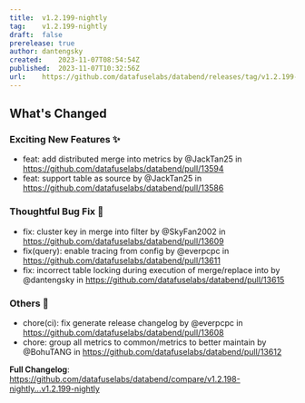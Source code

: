 ```yaml
---
title:	v1.2.199-nightly
tag:	v1.2.199-nightly
draft:	false
prerelease:	true
author:	dantengsky
created:	2023-11-07T08:54:54Z
published:	2023-11-07T10:32:56Z
url:	https://github.com/datafuselabs/databend/releases/tag/v1.2.199-nightly
---
```

<!-- Release notes generated using configuration in .github/release.yml at main -->

## What's Changed
### Exciting New Features ✨
* feat: add distributed merge into metrics by @JackTan25 in https://github.com/datafuselabs/databend/pull/13594
* feat: support table as source by @JackTan25 in https://github.com/datafuselabs/databend/pull/13586
### Thoughtful Bug Fix 🔧
* fix: cluster key in merge into filter by @SkyFan2002 in https://github.com/datafuselabs/databend/pull/13609
* fix(query): enable tracing from config by @everpcpc in https://github.com/datafuselabs/databend/pull/13611
* fix: incorrect table locking during execution of merge/replace into by @dantengsky in https://github.com/datafuselabs/databend/pull/13615
### Others 📒
* chore(ci): fix generate release changelog by @everpcpc in https://github.com/datafuselabs/databend/pull/13608
* chore: group all metrics to common/metrics to better maintain by @BohuTANG in https://github.com/datafuselabs/databend/pull/13612


**Full Changelog**: https://github.com/datafuselabs/databend/compare/v1.2.198-nightly...v1.2.199-nightly
